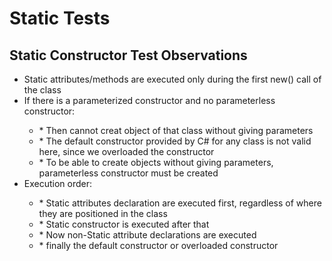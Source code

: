 # Static Tests
## Static Constructor Test Observations
<ul>
  <li>
    Static attributes/methods are executed only during the first new() call of the class
  </li>
  <li>
    If there is a parameterized constructor and no parameterless constructor:
  </li>
  <ul>
    <li>
      * Then cannot creat object of that class without giving parameters
    </li>
    <li>
      * The default constructor provided by C# for any class is not valid here, since we overloaded the constructor
    </li>
    <li>
      * To be able to create objects without giving parameters, parameterless constructor must be created
    </li>
  </ul>
  <li>
    Execution order:
  </li>
  <ul>
    <li>
      * Static attributes declaration are executed first, regardless of where they are positioned in the class
    </li>
    <li>
      * Static constructor is executed after that
    </li>
    <li>
      * Now non-Static attribute declarations are executed
    </li>
    <li>
      * finally the default constructor or overloaded constructor
    </li>
  </ul>
</ul>
